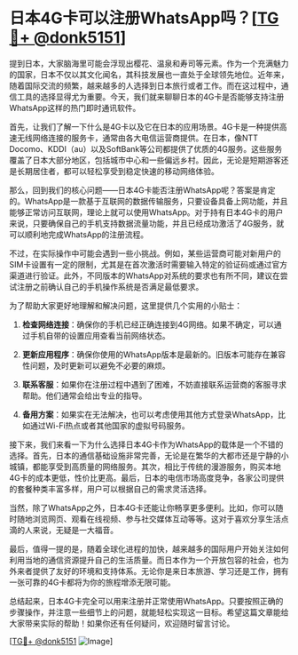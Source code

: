 # 日本4G卡可以注册WhatsApp吗？[[TG💪+ @donk5151](https://t.me/s/donk5151)]

提到日本，大家脑海里可能会浮现出樱花、温泉和寿司等元素。作为一个充满魅力的国家，日本不仅以其文化闻名，其科技发展也一直处于全球领先地位。近年来，随着国际交流的频繁，越来越多的人选择到日本旅行或者工作。而在这过程中，通信工具的选择显得尤为重要。今天，我们就来聊聊日本的4G卡是否能够支持注册WhatsApp这样的热门即时通讯软件。

首先，让我们了解一下什么是4G卡以及它在日本的应用场景。4G卡是一种提供高速无线网络连接的服务卡，通常由各大电信运营商提供。在日本，像NTT Docomo、KDDI（au）以及SoftBank等公司都提供了优质的4G服务。这些服务覆盖了日本大部分地区，包括城市中心和一些偏远乡村。因此，无论是短期游客还是长期居住者，都可以轻松享受到稳定快速的移动网络体验。

那么，回到我们的核心问题——日本4G卡能否注册WhatsApp呢？答案是肯定的。WhatsApp是一款基于互联网的数据传输服务，只要设备具备上网功能，并且能够正常访问互联网，理论上就可以使用WhatsApp。对于持有日本4G卡的用户来说，只要确保自己的手机支持数据流量功能，并且已经成功激活了4G服务，就可以顺利地完成WhatsApp的注册流程。

不过，在实际操作中可能会遇到一些小挑战。例如，某些运营商可能对新用户的SIM卡设置有一定的限制，尤其是在首次激活时需要输入特定的验证码或通过官方渠道进行验证。此外，不同版本的WhatsApp对系统的要求也有所不同，建议在尝试注册之前确认自己的手机操作系统是否满足最低要求。

为了帮助大家更好地理解和解决问题，这里提供几个实用的小贴士：

1. **检查网络连接**：确保你的手机已经正确连接到4G网络。如果不确定，可以通过手机自带的设置应用查看当前网络状态。
   
2. **更新应用程序**：确保你使用的WhatsApp版本是最新的。旧版本可能存在兼容性问题，及时更新可以避免不必要的麻烦。

3. **联系客服**：如果你在注册过程中遇到了困难，不妨直接联系运营商的客服寻求帮助。他们通常会给出专业的指导。

4. **备用方案**：如果实在无法解决，也可以考虑使用其他方式登录WhatsApp，比如通过Wi-Fi热点或者其他国家的虚拟号码服务。

接下来，我们来看一下为什么选择日本4G卡作为WhatsApp的载体是一个不错的选择。首先，日本的通信基础设施非常完善，无论是在繁华的大都市还是宁静的小城镇，都能享受到高质量的网络服务。其次，相比于传统的漫游服务，购买本地4G卡的成本更低，性价比更高。最后，日本的电信市场高度竞争，各家公司提供的套餐种类丰富多样，用户可以根据自己的需求灵活选择。

当然，除了WhatsApp之外，日本4G卡还能让你畅享更多便利。比如，你可以随时随地浏览网页、观看在线视频、参与社交媒体互动等等。这对于喜欢分享生活点滴的人来说，无疑是一大福音。

最后，值得一提的是，随着全球化进程的加快，越来越多的国际用户开始关注如何利用当地的通信资源提升自己的生活质量。而日本作为一个开放包容的社会，也为外来者提供了友好的环境和支持体系。无论你是来日本旅游、学习还是工作，拥有一张可靠的4G卡都将为你的旅程增添无限可能。

总结起来，日本4G卡完全可以用来注册并正常使用WhatsApp。只要按照正确的步骤操作，并注意一些细节上的问题，就能轻松实现这一目标。希望这篇文章能给大家带来实际的帮助！如果你还有任何疑问，欢迎随时留言讨论。

[[TG💪+ @donk5151](https://t.me/s/donk5151) ![Image](https://i.postimg.cc/rwNCRYN7/Snipaste-2025-04-30-17-27-05.png)]